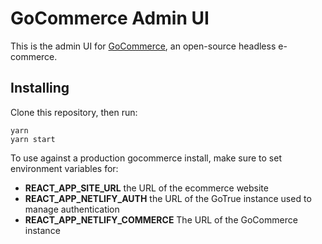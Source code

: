 # GoCommerce Admin UI

This is the admin UI for [GoCommerce](https://github.com/netlify/gocommerce), an open-source headless e-commerce.

## Installing

Clone this repository, then run:

```
yarn
yarn start
```

To use against a production gocommerce install, make sure to set environment variables for:

* **REACT_APP_SITE_URL** the URL of the ecommerce website
* **REACT_APP_NETLIFY_AUTH** the URL of the GoTrue instance used to manage authentication
* **REACT_APP_NETLIFY_COMMERCE** The URL of the GoCommerce instance
